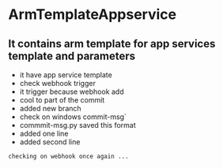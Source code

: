 # ArmTemplateAppservice

## It contains arm template for app services template and parameters

   - it have app service template 
   - check webhook trigger 
   - it trigger because webhook add
   - cool to part of the commit
   - added new branch
   - check on windows  commit-msg`
   - commmit-msg.py saved this format
   - added one line
   - added second line
 
```
checking on webhook once again ...
```
